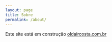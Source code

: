 ```yaml
---
layout: page
title: Sobre
permalink: /about/
---
```


Este site está em construção [oldaircosta.com.br](http://oldaircosta.com.br/)
